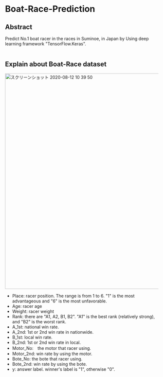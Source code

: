 # Boat-Race-Prediction
## Abstract
Predict No.1 boat racer in the races in Suminoe, in Japan by Using deep learning framework "TensorFlow.Keras".
<br><br>

## Explain about Boat-Race dataset
<img width="708" alt="スクリーンショット 2020-08-12 10 39 50" src="https://user-images.githubusercontent.com/58195776/89965724-69634d80-dc88-11ea-8212-30b383f1d452.png">

* Place: racer position. The range is from 1 to 6. "1" is the most advantageous and "6" is the most unfavorable. 
* Age: racer age
* Weight: racer weight
* Rank: there are "A1, A2, B1, B2". "A1" is the best rank (relatively strong), and "B2" is the worst rank.
* A_1st: national win rate.
* A_2nd: 1st or 2nd win rate in nationwide.
* B_1st: local win rate.
* B_2nd: 1st or 2nd win rate in local.
* Motor_No:　the motor that racer using.
* Motor_2nd: win rate by using the motor.
* Bote_No: the bote that racer using.
* Bote_2nd: win rate by using the bote.
* y: answer label. winner's label is "1", otherwise "0".
